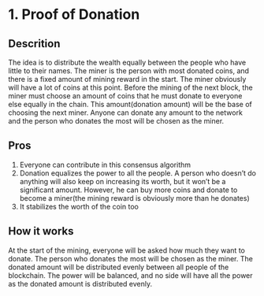 # 1. Proof of Donation

## Descrition

The idea is to distribute the wealth equally between the people who have little to their names. The miner is the person with most donated coins, and there is a fixed amount of mining reward in the start. The miner obviously will have a lot of coins at this point. Before the mining of the next block, the miner must choose an amount of coins that he must donate to everyone else equally in the chain. This amount(donation amount) will be the base of choosing the next miner. Anyone can donate any amount to the network and the person who donates the most will be chosen as the miner.

## Pros

1. Everyone can contribute in this consensus algorithm
2. Donation equalizes the power to all the people. A person who doesn’t do anything will also keep on increasing its worth, but it won’t be a significant amount. However, he can buy more coins and donate to become a miner(the mining reward is obviously more than he donates)
3. It stabilizes the worth of the coin too

## How it works

At the start of the mining, everyone will be asked how much they want to donate. The person who donates the most will be chosen as the miner. The donated amount will be distributed evenly between all people of the blockchain. The power will be balanced, and no side will have all the power as the donated amount is distributed evenly.
